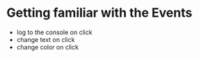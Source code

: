 # Getting familiar with the Events

- log to the console on click
- change text on click
- change color on click